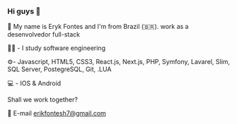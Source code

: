 ### Hi guys 👋

👋 My name is Eryk Fontes and I'm from Brazil (🇧🇷). work as a desenvolvedor full-stack 

👨‍🎓 - I study software engineering  
  
⚙️- Javascript, HTML5, CSS3, React.js, Next.js, PHP, Symfony, Lavarel, Slim, SQL Server, PostegreSQL, Git, .LUA 
  
💻 - IOS & Android  
  
Shall we work together? 
  
💬 E-mail erikfontesh7@gmail.com  
<!--  
**Erykff/erykff** is a ✨ _special_ ✨ repository because its `README.md` (this file) appears on your GitHub profile.   
  
Here are some ideas to get you started: 
  
- 🔭 I’m currently working on ... 
- 🌱 I’m currently learning ... 
- 👯 I’m looking to collaborate on ...  
- 🤔 I’m looking for help with ...  
- 💬 Ask me about ... 
- 📫 How to reach me: ...
- 😄 Pronouns: ...    
- ⚡ Fun fact: ...
-->
